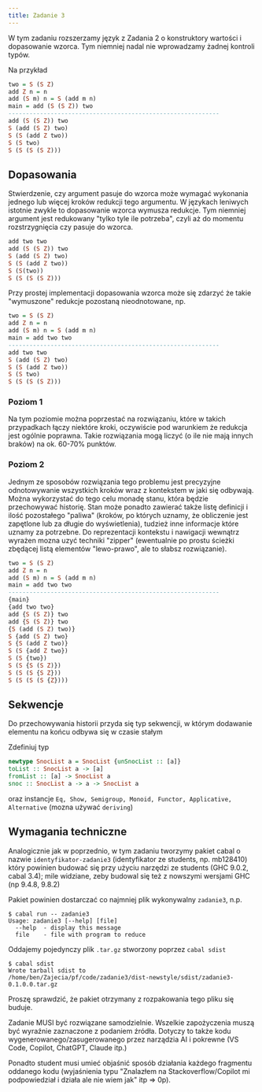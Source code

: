 ```yaml
---
title: Zadanie 3
---
```


W tym zadaniu rozszerzamy język z Zadania 2 o konstruktory wartości i dopasowanie wzorca. Tym niemniej nadal nie wprowadzamy żadnej kontroli typów.

Na przykład

``` haskell
two = S (S Z)
add Z n = n
add (S m) n = S (add m n)
main = add (S (S Z)) two
------------------------------------------------------------
add (S (S Z)) two
S (add (S Z) two)
S (S (add Z two))
S (S two)
S (S (S (S Z)))
```

## Dopasowania

Stwierdzenie, czy argument pasuje do wzorca może wymagać wykonania jednego lub więcej kroków redukcji tego argumentu. W językach leniwych istotnie zwykle to dopasowanie wzorca wymusza redukcje. Tym  niemniej argument jest redukowany "tylko tyle ile potrzeba", czyli aż do momentu rozstrzygnięcia czy pasuje do wzorca.


``` haskell
add two two
add (S (S Z)) two
S (add (S Z) two)
S (S (add Z two))
S (S(two))
S (S (S (S Z)))
```

Przy prostej implementacji dopasowania wzorca może się zdarzyć że takie "wymuszone" redukcje pozostaną nieodnotowane, np.

``` haskell
two = S (S Z)
add Z n = n
add (S m) n = S (add m n)
main = add two two
------------------------------------------------------------
add two two
S (add (S Z) two)
S (S (add Z two))
S (S two)
S (S (S (S Z)))
```

### Poziom 1

Na tym poziomie można poprzestać na rozwiązaniu, które w takich przypadkach łączy niektóre kroki, oczywiście pod warunkiem że redukcja jest ogólnie poprawna.
Takie rozwiązania mogą liczyć (o ile nie mają innych braków) na ok. 60-70% punktów.


### Poziom 2

Jednym ze sposobów rozwiązania tego problemu jest precyzyjne odnotowywanie wszystkich kroków wraz z kontekstem w jaki się odbywają. Można wykorzystać do tego celu monadę stanu, która będzie przechowywać historię.
Stan może ponadto zawierać także listę definicji i ilość pozostałego "paliwa" (kroków, po których uznamy, że obliczenie jest zapętlone lub za długie do wyświetlenia), tudzież inne informacje które uznamy za potrzebne.
Do reprezentacji kontekstu i nawigacji wewnątrz wyrażen mozna uzyć techniki "zipper" (ewentualnie po prostu ścieżki zbędącej listą elementów "lewo-prawo", ale to słabsz rozwiązanie).

``` haskell
two = S (S Z)
add Z n = n
add (S m) n = S (add m n)
main = add two two
------------------------------------------------------------
{main}
{add two two}
add {S (S Z)} two
add {S (S Z)} two
{S (add (S Z) two)}
S {add (S Z) two}
S {S (add Z two)}
S (S {add Z two})
S (S {two})
S (S {S (S Z)})
S (S (S {S Z}))
S (S (S (S {Z})))
```

## Sekwencje

Do przechowywania historii przyda się typ sekwencji, w którym dodawanie elementu na końcu odbywa się w czasie stałym

Zdefiniuj typ

``` haskell
newtype SnocList a = SnocList {unSnocList :: [a]}
toList :: SnocList a -> [a]
fromList :: [a] -> SnocList a
snoc :: SnocList a -> a -> SnocList a
```

oraz instancje `Eq, Show, Semigroup, Monoid, Functor, Applicative, Alternative` (mozna używać `deriving`)

## Wymagania techniczne

Analogicznie jak w poprzednio, w tym zadaniu tworzymy pakiet cabal o nazwie `identyfikator-zadanie3`
(identyfikator ze students, np. mb128410)
który powinien budować się przy użyciu narzędzi ze students (GHC 9.0.2, cabal 3.4);
mile widziane, zeby budowal się też z nowszymi wersjami GHC (np 9.4.8, 9.8.2)

Pakiet powinien dostarczać co najmniej plik wykonywalny `zadanie3`, n.p.

```
$ cabal run -- zadanie3
Usage: zadanie3 [--help] [file]
  --help  - display this message
  file    - file with program to reduce
```

Oddajemy pojedynczy plik `.tar.gz` stworzony poprzez `cabal sdist`

```
$ cabal sdist
Wrote tarball sdist to
/home/ben/Zajecia/pf/code/zadanie3/dist-newstyle/sdist/zadanie3-0.1.0.0.tar.gz
```

Proszę sprawdzić, że pakiet otrzymany z rozpakowania tego pliku się buduje.

Zadanie MUSI być rozwiązane samodzielnie.
Wszelkie zapożyczenia muszą być wyraźnie zaznaczone z podaniem źródła.
Dotyczy to także kodu wygenerowanego/zasugerowanego przez narządzia AI i pokrewne
(VS Code, Copilot, ChatGPT, Claude itp.)

Ponadto student musi umieć objaśnić sposób działania każdego fragmentu oddanego kodu
(wyjaśnienia typu "Znalazłem na Stackoverflow/Copilot mi podpowiedział i działa ale nie wiem jak" itp => 0p).
